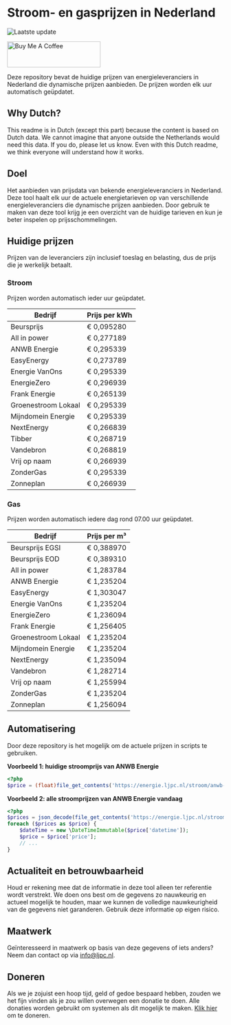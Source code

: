 # Stroom- en gasprijzen in Nederland

![Laatste update](https://img.shields.io/badge/laatste%20update-2024--11--05%2011%3A00%20CET-brightgreen)

<a href="https://www.buymeacoffee.com/Lars-" target="_blank"><img src="https://cdn.buymeacoffee.com/buttons/v2/default-orange.png" alt="Buy Me A Coffee" height="60" style="height: 60px !important;width: 217px !important;" ></a>

Deze repository bevat de huidige prijzen van energieleveranciers in Nederland die dynamische prijzen aanbieden. De prijzen worden elk uur automatisch geüpdatet.

## Why Dutch?

This readme is in Dutch (except this part) because the content is based on Dutch data. We cannot imagine that anyone outside the Netherlands would need this data. If you do, please let us know. Even with this Dutch readme, we think
everyone will understand how it works.

## Doel

Het aanbieden van prijsdata van bekende energieleveranciers in Nederland. Deze tool haalt elk uur de actuele energietarieven op van verschillende energieleveranciers die dynamische prijzen aanbieden. Door gebruik te maken van deze tool
krijg je een overzicht van de huidige tarieven en kun je beter inspelen op prijsschommelingen.

## Huidige prijzen

Prijzen van de leveranciers zijn inclusief toeslag en belasting, dus de prijs die je werkelijk betaalt.

### Stroom

Prijzen worden automatisch ieder uur geüpdatet.

 Bedrijf | Prijs per kWh 
---------|---------------
Beursprijs | € 0,095280
All in power | € 0,277189
ANWB Energie | € 0,295339
EasyEnergy | € 0,273789
Energie VanOns | € 0,295339
EnergieZero | € 0,296939
Frank Energie | € 0,265139
Groenestroom Lokaal | € 0,295339
Mijndomein Energie | € 0,295339
NextEnergy | € 0,266839
Tibber | € 0,268719
Vandebron | € 0,268819
Vrij op naam | € 0,266939
ZonderGas | € 0,295339
Zonneplan | € 0,266939


### Gas

Prijzen worden automatisch iedere dag rond 07.00 uur geüpdatet.

 Bedrijf | Prijs per m³ 
---------|--------------
Beursprijs EGSI | € 0,388970
Beursprijs EOD | € 0,389310
All in power | € 1,283784
ANWB Energie | € 1,235204
EasyEnergy | € 1,303047
Energie VanOns | € 1,235204
EnergieZero | € 1,236094
Frank Energie | € 1,256405
Groenestroom Lokaal | € 1,235204
Mijndomein Energie | € 1,235204
NextEnergy | € 1,235094
Vandebron | € 1,282714
Vrij op naam | € 1,255994
ZonderGas | € 1,235204
Zonneplan | € 1,256094


## Automatisering

Door deze repository is het mogelijk om de actuele prijzen in scripts te gebruiken.

**Voorbeeld 1: huidige stroomprijs van ANWB Energie**

```php
<?php
$price = (float)file_get_contents('https://energie.ljpc.nl/stroom/anwb-energie-nu.txt');

```

**Voorbeeld 2: alle stroomprijzen van ANWB Energie vandaag**

```php
<?php
$prices = json_decode(file_get_contents('https://energie.ljpc.nl/stroom/all-in-power-vandaag.json'),true);
foreach ($prices as $price) {
    $dateTime = new \DateTimeImmutable($price['datetime']);
    $price = $price['price'];
    // ...
}
```

## Actualiteit en betrouwbaarheid

Houd er rekening mee dat de informatie in deze tool alleen ter referentie wordt verstrekt. We doen ons best om de gegevens zo nauwkeurig en actueel mogelijk te houden, maar we kunnen de volledige nauwkeurigheid van de gegevens niet
garanderen. Gebruik deze informatie op eigen risico.

## Maatwerk

Geïnteresseerd in maatwerk op basis van deze gegevens of iets anders? Neem dan contact op
via [info@ljpc.nl](mailto:info@ljpc.nl?subject=Energie%20prijzen).

## Doneren

Als we je zojuist een hoop tijd, geld of gedoe bespaard hebben, zouden we het fijn vinden als je zou willen overwegen een
donatie te doen. Alle donaties worden gebruikt om systemen als dit mogelijk te
maken. [Klik hier](https://www.buymeacoffee.com/Lars-) om te doneren.
